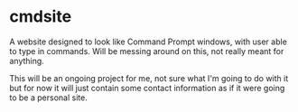 # cmdsite
A website designed to look like Command Prompt windows, with user able to type in commands. Will be messing around on this, not really meant for anything.


This will be an ongoing project for me, not sure what I'm going to do with it but for now it will just contain some contact information as if it were going to be a personal site.
